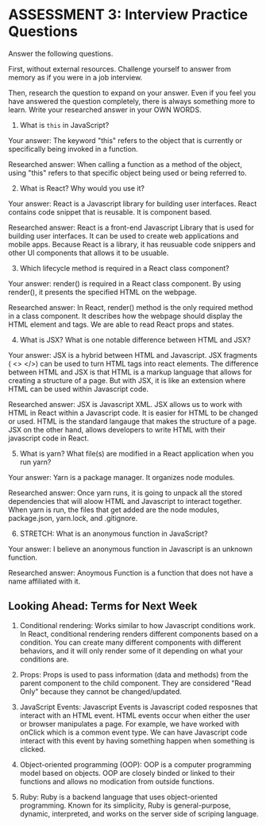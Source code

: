 # ASSESSMENT 3: Interview Practice Questions

Answer the following questions.

First, without external resources. Challenge yourself to answer from memory as if you were in a job interview.

Then, research the question to expand on your answer. Even if you feel you have answered the question completely, there is always something more to learn. Write your researched answer in your OWN WORDS.


1. What is `this` in JavaScript?

  Your answer: The keyword "this" refers to the object that is currently or specifically being invoked in a function.

  Researched answer: When calling a function as a method of the object, using "this" refers to that specific object being used or being referred to. 



2. What is React? Why would you use it?

  Your answer: React is a Javascript library for building user interfaces. React contains code snippet that is reusable. It is component based. 

  Researched answer: React is a front-end Javascript Library that is used for building user interfaces. It can be used to create web applications and mobile apps. Because React is a library, it has reusuable code snippers and other UI components that allows it to be usuable. 



3. Which lifecycle method is required in a React class component?

  Your answer: render() is required in a React class component. By using render(), it presents the specified HTML on the webpage. 

  Researched answer: In React, render() method is the only required method in a class component. It describes how the webpage should display the HTML element and tags. We are able to read React props and states.


4. What is JSX? What is one notable difference between HTML and JSX?

  Your answer: JSX is a hybrid between HTML and Javascript.  JSX fragments ( <> </>) can be used to turn HTML tags into react elements. The difference between HTML and JSX is that HTML is a markup language that allows for creating a structure of a page. But with JSX, it is like an extension where HTML can be used within Javascript code. 

  Researched answer: JSX is Javascript XML. JSX allows us to work with HTML in React within a Javascript code. It is easier for HTML to be changed or used. HTML is the standard langauge that makes the structure of a page. JSX on the other hand, allows developers to write HTML with their javascript code in React. 



5. What is yarn? What file(s) are modified in a React application when you run yarn?

  Your answer: Yarn is a package manager. It organizes node modules. 

  Researched answer: Once yarn runs, it is going to unpack all the stored dependencies that will aloow HTML and Javascript to interact together. When yarn is run, the files that get added are the node modules, package.json, yarn.lock, and .gitignore.



6. STRETCH: What is an anonymous function in JavaScript?

  Your answer: I believe an anonymous function in Javascript is an unknown function.

  Researched answer: Anoymous Function is a function that does not have a name affiliated with it. 


## Looking Ahead: Terms for Next Week

1. Conditional rendering: Works similar to how Javascript conditions work. In React, conditional rendering renders different components based on a condition. You can create many different components with different behaviors, and it will only render some of it depending on what your conditions are. 

2. Props: Props is used to pass information (data and methods) from the parent component to the child component. They are considered "Read Only" because they cannot be changed/updated. 

3. JavaScript Events: Javascript Events is Javascript coded resposnes that interact with an HTML event. HTML events occur when either the user or browser manipulates a page. For example, we have worked with onClick which is a common event type. We can have Javascript code interact with this event by having something happen when something is clicked. 

4. Object-oriented programming (OOP): OOP is a computer programming model based on objects. OOP are closely binded or linked to their functions and allows no modication from outside functions. 

5. Ruby: Ruby is a backend language that uses object-oriented programming. Known for its simplicity, Ruby is general-purpose, dynamic, interpreted, and works on the server side of scriping language.
